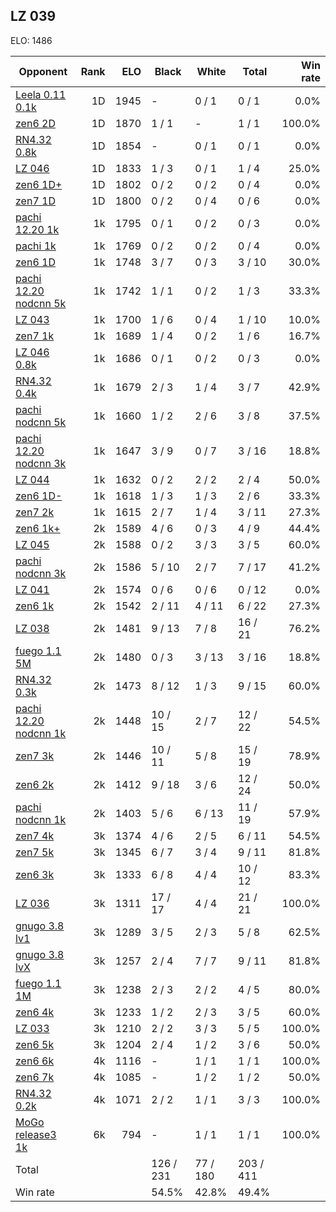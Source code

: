 ## LZ 039 ##

ELO: 1486

Opponent | Rank | ELO | Black | White | Total | Win rate
---------|-----:|----:|-------|-------|-------|-------:
[Leela 0.11 0.1k](Leela%200.11%200.1k.md) | 1D | 1945 | - | 0 / 1 | 0 / 1 | 0.0%
[zen6 2D](zen6%202D.md) | 1D | 1870 | 1 / 1 | - | 1 / 1 | 100.0%
[RN4.32 0.8k](RN4.32%200.8k.md) | 1D | 1854 | - | 0 / 1 | 0 / 1 | 0.0%
[LZ 046](LZ%20046.md) | 1D | 1833 | 1 / 3 | 0 / 1 | 1 / 4 | 25.0%
[zen6 1D+](zen6%201D+.md) | 1D | 1802 | 0 / 2 | 0 / 2 | 0 / 4 | 0.0%
[zen7 1D](zen7%201D.md) | 1D | 1800 | 0 / 2 | 0 / 4 | 0 / 6 | 0.0%
[pachi 12.20 1k](pachi%2012.20%201k.md) | 1k | 1795 | 0 / 1 | 0 / 2 | 0 / 3 | 0.0%
[pachi 1k](pachi%201k.md) | 1k | 1769 | 0 / 2 | 0 / 2 | 0 / 4 | 0.0%
[zen6 1D](zen6%201D.md) | 1k | 1748 | 3 / 7 | 0 / 3 | 3 / 10 | 30.0%
[pachi 12.20 nodcnn 5k](pachi%2012.20%20nodcnn%205k.md) | 1k | 1742 | 1 / 1 | 0 / 2 | 1 / 3 | 33.3%
[LZ 043](LZ%20043.md) | 1k | 1700 | 1 / 6 | 0 / 4 | 1 / 10 | 10.0%
[zen7 1k](zen7%201k.md) | 1k | 1689 | 1 / 4 | 0 / 2 | 1 / 6 | 16.7%
[LZ 046 0.8k](LZ%20046%200.8k.md) | 1k | 1686 | 0 / 1 | 0 / 2 | 0 / 3 | 0.0%
[RN4.32 0.4k](RN4.32%200.4k.md) | 1k | 1679 | 2 / 3 | 1 / 4 | 3 / 7 | 42.9%
[pachi nodcnn 5k](pachi%20nodcnn%205k.md) | 1k | 1660 | 1 / 2 | 2 / 6 | 3 / 8 | 37.5%
[pachi 12.20 nodcnn 3k](pachi%2012.20%20nodcnn%203k.md) | 1k | 1647 | 3 / 9 | 0 / 7 | 3 / 16 | 18.8%
[LZ 044](LZ%20044.md) | 1k | 1632 | 0 / 2 | 2 / 2 | 2 / 4 | 50.0%
[zen6 1D-](zen6%201D-.md) | 1k | 1618 | 1 / 3 | 1 / 3 | 2 / 6 | 33.3%
[zen7 2k](zen7%202k.md) | 1k | 1615 | 2 / 7 | 1 / 4 | 3 / 11 | 27.3%
[zen6 1k+](zen6%201k+.md) | 2k | 1589 | 4 / 6 | 0 / 3 | 4 / 9 | 44.4%
[LZ 045](LZ%20045.md) | 2k | 1588 | 0 / 2 | 3 / 3 | 3 / 5 | 60.0%
[pachi nodcnn 3k](pachi%20nodcnn%203k.md) | 2k | 1586 | 5 / 10 | 2 / 7 | 7 / 17 | 41.2%
[LZ 041](LZ%20041.md) | 2k | 1574 | 0 / 6 | 0 / 6 | 0 / 12 | 0.0%
[zen6 1k](zen6%201k.md) | 2k | 1542 | 2 / 11 | 4 / 11 | 6 / 22 | 27.3%
[LZ 038](LZ%20038.md) | 2k | 1481 | 9 / 13 | 7 / 8 | 16 / 21 | 76.2%
[fuego 1.1 5M](fuego%201.1%205M.md) | 2k | 1480 | 0 / 3 | 3 / 13 | 3 / 16 | 18.8%
[RN4.32 0.3k](RN4.32%200.3k.md) | 2k | 1473 | 8 / 12 | 1 / 3 | 9 / 15 | 60.0%
[pachi 12.20 nodcnn 1k](pachi%2012.20%20nodcnn%201k.md) | 2k | 1448 | 10 / 15 | 2 / 7 | 12 / 22 | 54.5%
[zen7 3k](zen7%203k.md) | 2k | 1446 | 10 / 11 | 5 / 8 | 15 / 19 | 78.9%
[zen6 2k](zen6%202k.md) | 2k | 1412 | 9 / 18 | 3 / 6 | 12 / 24 | 50.0%
[pachi nodcnn 1k](pachi%20nodcnn%201k.md) | 2k | 1403 | 5 / 6 | 6 / 13 | 11 / 19 | 57.9%
[zen7 4k](zen7%204k.md) | 3k | 1374 | 4 / 6 | 2 / 5 | 6 / 11 | 54.5%
[zen7 5k](zen7%205k.md) | 3k | 1345 | 6 / 7 | 3 / 4 | 9 / 11 | 81.8%
[zen6 3k](zen6%203k.md) | 3k | 1333 | 6 / 8 | 4 / 4 | 10 / 12 | 83.3%
[LZ 036](LZ%20036.md) | 3k | 1311 | 17 / 17 | 4 / 4 | 21 / 21 | 100.0%
[gnugo 3.8 lv1](gnugo%203.8%20lv1.md) | 3k | 1289 | 3 / 5 | 2 / 3 | 5 / 8 | 62.5%
[gnugo 3.8 lvX](gnugo%203.8%20lvX.md) | 3k | 1257 | 2 / 4 | 7 / 7 | 9 / 11 | 81.8%
[fuego 1.1 1M](fuego%201.1%201M.md) | 3k | 1238 | 2 / 3 | 2 / 2 | 4 / 5 | 80.0%
[zen6 4k](zen6%204k.md) | 3k | 1233 | 1 / 2 | 2 / 3 | 3 / 5 | 60.0%
[LZ 033](LZ%20033.md) | 3k | 1210 | 2 / 2 | 3 / 3 | 5 / 5 | 100.0%
[zen6 5k](zen6%205k.md) | 3k | 1204 | 2 / 4 | 1 / 2 | 3 / 6 | 50.0%
[zen6 6k](zen6%206k.md) | 4k | 1116 | - | 1 / 1 | 1 / 1 | 100.0%
[zen6 7k](zen6%207k.md) | 4k | 1085 | - | 1 / 2 | 1 / 2 | 50.0%
[RN4.32 0.2k](RN4.32%200.2k.md) | 4k | 1071 | 2 / 2 | 1 / 1 | 3 / 3 | 100.0%
[MoGo release3 1k](MoGo%20release3%201k.md) | 6k | 794 | - | 1 / 1 | 1 / 1 | 100.0%
Total | | | 126 / 231 | 77 / 180 | 203 / 411 | 
Win rate| | | 54.5% | 42.8% | 49.4% | 

